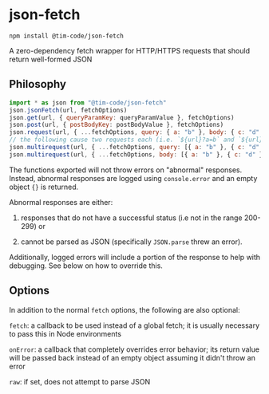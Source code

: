 # json-fetch

```
npm install @tim-code/json-fetch
```

A zero-dependency fetch wrapper for HTTP/HTTPS requests that should return well-formed JSON

## Philosophy

```js
import * as json from "@tim-code/json-fetch"
json.jsonFetch(url, fetchOptions)
json.get(url, { queryParamKey: queryParamValue }, fetchOptions)
json.post(url, { postBodyKey: postBodyValue }, fetchOptions)
json.request(url, { ...fetchOptions, query: { a: "b" }, body: { c: "d" } })
// the following cause two requests each (i.e. `${url}?a=b` and `${url}?c=d`):
json.multirequest(url, { ...fetchOptions, query: [{ a: "b" }, { c: "d" }] })
json.multirequest(url, { ...fetchOptions, body: [{ a: "b" }, { c: "d" }] })
```

The functions exported will not throw errors on "abnormal" responses. Instead, abnormal responses are logged using `console.error` and an empty object `{}` is returned.

Abnormal responses are either:

1. responses that do not have a successful status (i.e not in the range 200-299) or

2. cannot be parsed as JSON (specifically `JSON.parse` threw an error).

Additionally, logged errors will include a portion of the response to help with debugging. See below on how to override this.

## Options

In addition to the normal `fetch` options, the following are also optional:

`fetch`: a callback to be used instead of a global fetch; it is usually necessary to pass this in Node environments

`onError`: a callback that completely overrides error behavior; its return value will be passed back instead of an empty object assuming it didn't throw an error

`raw`: if set, does not attempt to parse JSON
